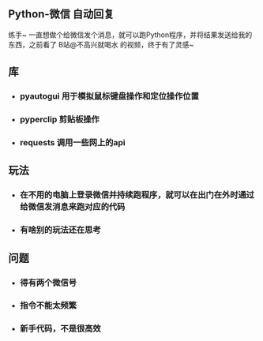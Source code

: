 
## Python-微信 自动回复

练手~
一直想做个给微信发个消息，就可以跑Python程序，并将结果发送给我的东西，之前看了 B站@不高兴就喝水 的视频，终于有了灵感~

## 库

- ### pyautogui 用于模拟鼠标键盘操作和定位操作位置
- ### pyperclip 剪贴板操作
- ### requests 调用一些网上的api

## 玩法
- ### 在不用的电脑上登录微信并持续跑程序，就可以在出门在外时通过给微信发消息来跑对应的代码
- ### 有啥别的玩法还在思考

## 问题
- ### 得有两个微信号
- ### 指令不能太频繁
- ### 新手代码，不是很高效